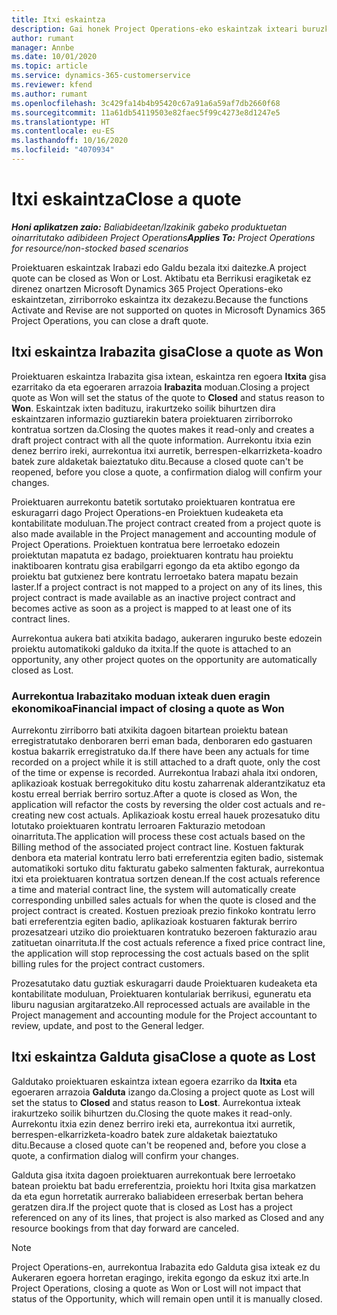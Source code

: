 ```yaml
---
title: Itxi eskaintza
description: Gai honek Project Operations-eko eskaintzak ixteari buruzko informazioa ematen du.
author: rumant
manager: Annbe
ms.date: 10/01/2020
ms.topic: article
ms.service: dynamics-365-customerservice
ms.reviewer: kfend
ms.author: rumant
ms.openlocfilehash: 3c429fa14b4b95420c67a91a6a59af7db2660f68
ms.sourcegitcommit: 11a61db54119503e82faec5f99c4273e8d1247e5
ms.translationtype: HT
ms.contentlocale: eu-ES
ms.lasthandoff: 10/16/2020
ms.locfileid: "4070934"
---
```

# <a name="close-a-quote"></a><span data-ttu-id="0c139-103">Itxi eskaintza</span><span class="sxs-lookup"><span data-stu-id="0c139-103">Close a quote</span></span>

<span data-ttu-id="0c139-104">_**Honi aplikatzen zaio:** Baliabideetan/Izakinik gabeko produktuetan oinarritutako adibideen Project Operations_</span><span class="sxs-lookup"><span data-stu-id="0c139-104">_**Applies To:** Project Operations for resource/non-stocked based scenarios_</span></span>

<span data-ttu-id="0c139-105">Proiektuaren eskaintzak Irabazi edo Galdu bezala itxi daitezke.</span><span class="sxs-lookup"><span data-stu-id="0c139-105">A project quote can be closed as Won or Lost.</span></span> <span data-ttu-id="0c139-106">Aktibatu eta Berrikusi eragiketak ez direnez onartzen Microsoft Dynamics 365 Project Operations-eko eskaintzetan, zirriborroko eskaintza itx dezakezu.</span><span class="sxs-lookup"><span data-stu-id="0c139-106">Because the functions Activate and Revise are not supported on quotes in Microsoft Dynamics 365 Project Operations, you can close a draft quote.</span></span>

## <a name="close-a-quote-as-won"></a><span data-ttu-id="0c139-107">Itxi eskaintza Irabazita gisa</span><span class="sxs-lookup"><span data-stu-id="0c139-107">Close a quote as Won</span></span>

<span data-ttu-id="0c139-108">Proiektuaren eskaintza Irabazita gisa ixtean, eskaintza ren egoera **Itxita** gisa ezarritako da eta egoeraren arrazoia **Irabazita** moduan.</span><span class="sxs-lookup"><span data-stu-id="0c139-108">Closing a project quote as Won will set the status of the quote to **Closed** and status reason to **Won**.</span></span> <span data-ttu-id="0c139-109">Eskaintzak ixten badituzu, irakurtzeko soilik bihurtzen dira eskaintzaren informazio guztiarekin batera proiektuaren zirriborroko kontratua sortzen da.</span><span class="sxs-lookup"><span data-stu-id="0c139-109">Closing the quotes makes it read-only and creates a draft project contract with all the quote information.</span></span> <span data-ttu-id="0c139-110">Aurrekontu itxia ezin denez berriro ireki, aurrekontua itxi aurretik, berrespen-elkarrizketa-koadro batek zure aldaketak baieztatuko ditu.</span><span class="sxs-lookup"><span data-stu-id="0c139-110">Because a closed quote can't be reopened, before you close a quote, a confirmation dialog will confirm your changes.</span></span>

<span data-ttu-id="0c139-111">Proiektuaren aurrekontu batetik sortutako proiektuaren kontratua ere eskuragarri dago Project Operations-en Proiektuen kudeaketa eta kontabilitate moduluan.</span><span class="sxs-lookup"><span data-stu-id="0c139-111">The project contract created from a project quote is also made available in the Project management and accounting module of Project Operations.</span></span> <span data-ttu-id="0c139-112">Proiektuen kontratua bere lerroetako edozein proiektutan mapatuta ez badago, proiektuaren kontratu hau proiektu inaktiboaren kontratu gisa erabilgarri egongo da eta aktibo egongo da proiektu bat gutxienez bere kontratu lerroetako batera mapatu bezain laster.</span><span class="sxs-lookup"><span data-stu-id="0c139-112">If a project contract is not mapped to a project on any of its lines, this project contract is made available as an inactive project contract and becomes active as soon as a project is mapped to at least one of its contract lines.</span></span>

<span data-ttu-id="0c139-113">Aurrekontua aukera bati atxikita badago, aukeraren inguruko beste edozein proiektu automatikoki galduko da itxita.</span><span class="sxs-lookup"><span data-stu-id="0c139-113">If the quote is attached to an opportunity, any other project quotes on the opportunity are automatically closed as Lost.</span></span>

### <a name="financial-impact-of-closing-a-quote-as-won"></a><span data-ttu-id="0c139-114">Aurrekontua Irabazitako moduan ixteak duen eragin ekonomikoa</span><span class="sxs-lookup"><span data-stu-id="0c139-114">Financial impact of closing a quote as Won</span></span>

<span data-ttu-id="0c139-115">Aurrekontu zirriborro bati atxikita dagoen bitartean proiektu batean erregistratutako denboraren berri eman bada, denboraren edo gastuaren kostua bakarrik erregistratuko da.</span><span class="sxs-lookup"><span data-stu-id="0c139-115">If there have been any actuals for time recorded on a project while it is still attached to a draft quote, only the cost of the time or expense is recorded.</span></span> <span data-ttu-id="0c139-116">Aurrekontua Irabazi ahala itxi ondoren, aplikazioak kostuak berregokituko ditu kostu zaharrenak alderantzikatuz eta kostu erreal berriak berriro sortuz.</span><span class="sxs-lookup"><span data-stu-id="0c139-116">After a quote is closed as Won, the application will refactor the costs by reversing the older cost actuals and re-creating new cost actuals.</span></span> <span data-ttu-id="0c139-117">Aplikazioak kostu erreal hauek prozesatuko ditu lotutako proiektuaren kontratu lerroaren Fakturazio metodoan oinarrituta.</span><span class="sxs-lookup"><span data-stu-id="0c139-117">The application will process these cost actuals based on the Billing method of the associated project contract line.</span></span> <span data-ttu-id="0c139-118">Kostuen fakturak denbora eta material kontratu lerro bati erreferentzia egiten badio, sistemak automatikoki sortuko ditu fakturatu gabeko salmenten fakturak, aurrekontua itxi eta proiektuaren kontratua sortzen denean.</span><span class="sxs-lookup"><span data-stu-id="0c139-118">If the cost actuals reference a time and material contract line, the system will automatically create corresponding unbilled sales actuals for when the quote is closed and the project contract is created.</span></span> <span data-ttu-id="0c139-119">Kostuen prezioak prezio finkoko kontratu lerro bati erreferentzia egiten badio, aplikazioak kostuaren fakturak berriro prozesatzeari utziko dio proiektuaren kontratuko bezeroen fakturazio arau zatituetan oinarrituta.</span><span class="sxs-lookup"><span data-stu-id="0c139-119">If the cost actuals reference a fixed price contract line, the application will stop reprocessing the cost actuals based on the split billing rules for the project contract customers.</span></span>

<span data-ttu-id="0c139-120">Prozesatutako datu guztiak eskuragarri daude Proiektuaren kudeaketa eta kontabilitate moduluan, Proiektuaren kontulariak berrikusi, eguneratu eta liburu nagusian argitaratzeko.</span><span class="sxs-lookup"><span data-stu-id="0c139-120">All reprocessed actuals are available in the Project management and accounting module for the Project accountant to review, update, and post to the General ledger.</span></span> 

## <a name="close-a-quote-as-lost"></a><span data-ttu-id="0c139-121">Itxi eskaintza Galduta gisa</span><span class="sxs-lookup"><span data-stu-id="0c139-121">Close a quote as Lost</span></span>

<span data-ttu-id="0c139-122">Galdutako proiektuaren eskaintza ixtean egoera ezarriko da **Itxita** eta egoeraren arrazoia **Galduta** izango da.</span><span class="sxs-lookup"><span data-stu-id="0c139-122">Closing a project quote as Lost will set the status to **Closed** and status reason to **Lost**.</span></span> <span data-ttu-id="0c139-123">Aurrekontua ixteak irakurtzeko soilik bihurtzen du.</span><span class="sxs-lookup"><span data-stu-id="0c139-123">Closing the quote makes it read-only.</span></span> <span data-ttu-id="0c139-124">Aurrekontu itxia ezin denez berriro ireki eta, aurrekontua itxi aurretik, berrespen-elkarrizketa-koadro batek zure aldaketak baieztatuko ditu.</span><span class="sxs-lookup"><span data-stu-id="0c139-124">Because a closed quote can't be reopened and, before you close a quote, a confirmation dialog will confirm your changes.</span></span>

<span data-ttu-id="0c139-125">Galduta gisa itxita dagoen proiektuaren aurrekontuak bere lerroetako batean proiektu bat badu erreferentzia, proiektu hori Itxita gisa markatzen da eta egun horretatik aurrerako baliabideen erreserbak bertan behera geratzen dira.</span><span class="sxs-lookup"><span data-stu-id="0c139-125">If the project quote that is closed as Lost has a project referenced on any of its lines, that project is also marked as Closed and any resource bookings from that day forward are canceled.</span></span>

> [!NOTE]
> <span data-ttu-id="0c139-126">Project Operations-en, aurrekontua Irabazita edo Galduta gisa ixteak ez du Aukeraren egoera horretan eragingo, irekita egongo da eskuz itxi arte.</span><span class="sxs-lookup"><span data-stu-id="0c139-126">In Project Operations, closing a quote as Won or Lost will not impact that status of the Opportunity, which will remain open until it is manually closed.</span></span>
